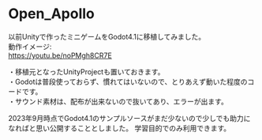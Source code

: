 # Open_Apollo

以前Unityで作ったミニゲームをGodot4.1に移植してみました。  
動作イメージ:  
https://youtu.be/noPMgh8CR7E  

・移植元となったUnityProjectも置いておきます。  
・Godotは普段使っておらず、慣れてはいないので、とりあえず動いた程度のコードです。  
・サウンド素材は、配布が出来ないので抜いてあり、エラーが出ます。  

2023年9月時点でGodot4.1のサンプルソースがまだ少ないので少しでも助力になればと思い公開することとしました。
学習目的でのみ利用できます。
